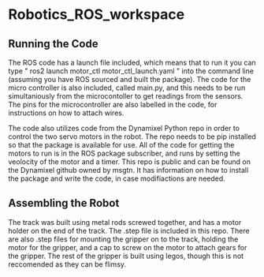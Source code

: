 # Robotics_ROS_workspace

## Running the Code

The ROS code has a launch file included, which means that to run it you can type " ros2 launch motor_ctl motor_ctl_launch.yaml " into the command line (assuming you have ROS sourced and built the package). The code for the micro controller is also included, called main.py, and this needs to be run simultaniously from the microcontoller to get readings from the sensors. The pins for the microcontroller are also labelled in the code, for instructions on how to attach wires.  

The code also utilizes code from the Dynamixel Python repo in order to control the two servo motors in the robot. The repo needs to be pip installed so that the package is available for use. All of the code for getting the motors to run is in the ROS package subscriber, and runs by setting the veolocity of the motor and a timer. This repo is public and can be found on the Dynamixel github owned by msgtn. It has information on how to install the package and write the code, in case modifiactions are needed.

## Assembling the Robot

The track was built using metal rods screwed together, and has a motor holder on the end of the track. The .step file is included in this repo. There are also .step files for mounting the gripper on to the track, holding the motor for the gripper, and a cap to screw on the motor to attach gears for the gripper. The rest of the gripper is built using legos, though this is not reccomended as they can be flimsy. 
